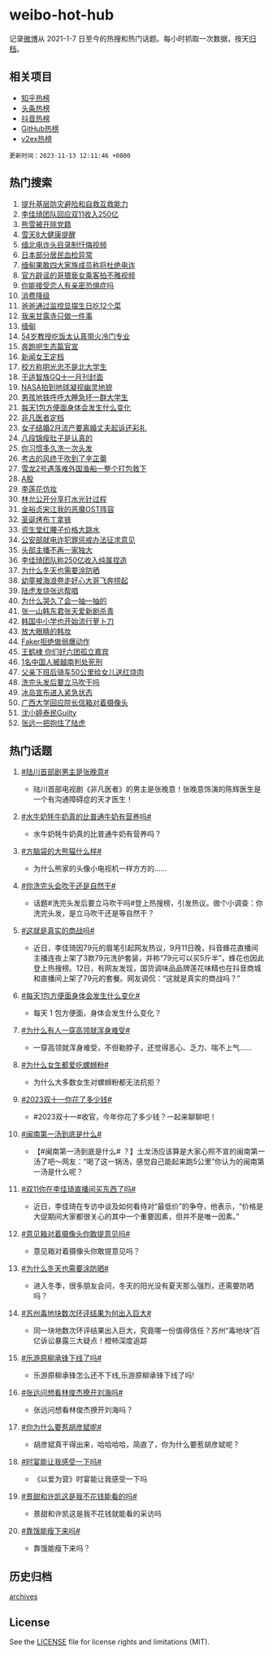 # weibo-hot-hub

记录[微博](https://www.weibo.com)从 2021-1-7 日至今的热搜和热门话题。每小时抓取一次数据，按天[归档](archives)。

## 相关项目

- [知乎热榜](https://github.com/lonnyzhang423/zhihu-hot-hub)
- [头条热榜](https://github.com/lonnyzhang423/toutiao-hot-hub)
- [抖音热榜](https://github.com/lonnyzhang423/douyin-hot-hub)
- [GitHub热榜](https://github.com/lonnyzhang423/github-hot-hub)
- [v2ex热榜](https://github.com/lonnyzhang423/v2ex-hot-hub)


`更新时间：2023-11-13 12:11:46 +0800`

## 热门搜索

1. [提升基层防灾避险和自救互救能力](https://m.weibo.cn/search?containerid=100103type%3D1%26t%3D10%26q%3D%23%E6%8F%90%E5%8D%87%E5%9F%BA%E5%B1%82%E9%98%B2%E7%81%BE%E9%81%BF%E9%99%A9%E5%92%8C%E8%87%AA%E6%95%91%E4%BA%92%E6%95%91%E8%83%BD%E5%8A%9B%23&stream_entry_id=51&isnewpage=1&extparam=seat%3D1%26c_type%3D51%26dgr%3D0%26cate%3D10103%26filter_type%3Drealtimehot%26q%3D%2523%25E6%258F%2590%25E5%258D%2587%25E5%259F%25BA%25E5%25B1%2582%25E9%2598%25B2%25E7%2581%25BE%25E9%2581%25BF%25E9%2599%25A9%25E5%2592%258C%25E8%2587%25AA%25E6%2595%2591%25E4%25BA%2592%25E6%2595%2591%25E8%2583%25BD%25E5%258A%259B%2523%26stream_entry_id%3D51%26pos%3D0%26display_time%3D1699848705%26pre_seqid%3D169984870517890558151)
1. [李佳琦团队回应双11收入250亿](https://m.weibo.cn/search?containerid=100103type%3D1%26t%3D10%26q%3D%23%E6%9D%8E%E4%BD%B3%E7%90%A6%E5%9B%A2%E9%98%9F%E5%9B%9E%E5%BA%94%E5%8F%8C11%E6%94%B6%E5%85%A5250%E4%BA%BF%23&stream_entry_id=31&isnewpage=1&extparam=seat%3D1%26stream_entry_id%3D31%26filter_type%3Drealtimehot%26lcate%3D5001%26q%3D%2523%25E6%259D%258E%25E4%25BD%25B3%25E7%2590%25A6%25E5%259B%25A2%25E9%2598%259F%25E5%259B%259E%25E5%25BA%2594%25E5%258F%258C11%25E6%2594%25B6%25E5%2585%25A5250%25E4%25BA%25BF%2523%26realpos%3D1%26c_type%3D31%26flag%3D2%26dgr%3D0%26cate%3D5001%26pos%3D0%26band_rank%3D1%26display_time%3D1699848705%26pre_seqid%3D169984870517890558151)
1. [熊雪被开除党籍](https://m.weibo.cn/search?containerid=100103type%3D1%26t%3D10%26q%3D%23%E7%86%8A%E9%9B%AA%E8%A2%AB%E5%BC%80%E9%99%A4%E5%85%9A%E7%B1%8D%23&stream_entry_id=31&isnewpage=1&extparam=seat%3D1%26stream_entry_id%3D31%26filter_type%3Drealtimehot%26lcate%3D5001%26q%3D%2523%25E7%2586%258A%25E9%259B%25AA%25E8%25A2%25AB%25E5%25BC%2580%25E9%2599%25A4%25E5%2585%259A%25E7%25B1%258D%2523%26realpos%3D2%26c_type%3D31%26flag%3D2%26dgr%3D0%26cate%3D5001%26pos%3D1%26band_rank%3D2%26display_time%3D1699848705%26pre_seqid%3D169984870517890558151)
1. [雪天8大健康提醒](https://m.weibo.cn/search?containerid=100103type%3D1%26t%3D10%26q%3D%23%E9%9B%AA%E5%A4%A98%E5%A4%A7%E5%81%A5%E5%BA%B7%E6%8F%90%E9%86%92%23&stream_entry_id=31&isnewpage=1&extparam=seat%3D1%26stream_entry_id%3D31%26filter_type%3Drealtimehot%26lcate%3D5001%26q%3D%2523%25E9%259B%25AA%25E5%25A4%25A98%25E5%25A4%25A7%25E5%2581%25A5%25E5%25BA%25B7%25E6%258F%2590%25E9%2586%2592%2523%26realpos%3D3%26c_type%3D31%26flag%3D0%26dgr%3D0%26cate%3D5001%26pos%3D2%26band_rank%3D3%26display_time%3D1699848705%26pre_seqid%3D169984870517890558151)
1. [缅北电诈头目录制忏悔视频](https://m.weibo.cn/search?containerid=100103type%3D1%26t%3D10%26q%3D%23%E7%BC%85%E5%8C%97%E7%94%B5%E8%AF%88%E5%A4%B4%E7%9B%AE%E5%BD%95%E5%88%B6%E5%BF%8F%E6%82%94%E8%A7%86%E9%A2%91%23&stream_entry_id=31&isnewpage=1&extparam=seat%3D1%26stream_entry_id%3D31%26filter_type%3Drealtimehot%26lcate%3D5001%26q%3D%2523%25E7%25BC%2585%25E5%258C%2597%25E7%2594%25B5%25E8%25AF%2588%25E5%25A4%25B4%25E7%259B%25AE%25E5%25BD%2595%25E5%2588%25B6%25E5%25BF%258F%25E6%2582%2594%25E8%25A7%2586%25E9%25A2%2591%2523%26realpos%3D4%26c_type%3D31%26flag%3D1%26dgr%3D0%26cate%3D5001%26pos%3D3%26band_rank%3D4%26display_time%3D1699848705%26pre_seqid%3D169984870517890558151)
1. [日本部分居民血检异常](https://m.weibo.cn/search?containerid=100103type%3D1%26t%3D10%26q%3D%23%E6%97%A5%E6%9C%AC%E9%83%A8%E5%88%86%E5%B1%85%E6%B0%91%E8%A1%80%E6%A3%80%E5%BC%82%E5%B8%B8%23&stream_entry_id=31&isnewpage=1&extparam=seat%3D1%26stream_entry_id%3D31%26filter_type%3Drealtimehot%26lcate%3D5001%26q%3D%2523%25E6%2597%25A5%25E6%259C%25AC%25E9%2583%25A8%25E5%2588%2586%25E5%25B1%2585%25E6%25B0%2591%25E8%25A1%2580%25E6%25A3%2580%25E5%25BC%2582%25E5%25B8%25B8%2523%26realpos%3D5%26c_type%3D31%26flag%3D1%26dgr%3D0%26cate%3D5001%26pos%3D4%26band_rank%3D5%26display_time%3D1699848705%26pre_seqid%3D169984870517890558151)
1. [缅甸果敢四大家族成员称将杜绝电诈](https://m.weibo.cn/search?containerid=100103type%3D1%26t%3D10%26q%3D%23%E7%BC%85%E7%94%B8%E6%9E%9C%E6%95%A2%E5%9B%9B%E5%A4%A7%E5%AE%B6%E6%97%8F%E6%88%90%E5%91%98%E7%A7%B0%E5%B0%86%E6%9D%9C%E7%BB%9D%E7%94%B5%E8%AF%88%23&stream_entry_id=31&isnewpage=1&extparam=seat%3D1%26stream_entry_id%3D31%26filter_type%3Drealtimehot%26lcate%3D5001%26q%3D%2523%25E7%25BC%2585%25E7%2594%25B8%25E6%259E%259C%25E6%2595%25A2%25E5%259B%259B%25E5%25A4%25A7%25E5%25AE%25B6%25E6%2597%258F%25E6%2588%2590%25E5%2591%2598%25E7%25A7%25B0%25E5%25B0%2586%25E6%259D%259C%25E7%25BB%259D%25E7%2594%25B5%25E8%25AF%2588%2523%26realpos%3D6%26c_type%3D31%26flag%3D2%26dgr%3D0%26cate%3D5001%26pos%3D5%26band_rank%3D6%26display_time%3D1699848705%26pre_seqid%3D169984870517890558151)
1. [官方辟谣的哥猥亵女乘客拍不雅视频](https://m.weibo.cn/search?containerid=100103type%3D1%26t%3D10%26q%3D%23%E5%AE%98%E6%96%B9%E8%BE%9F%E8%B0%A3%E7%9A%84%E5%93%A5%E7%8C%A5%E4%BA%B5%E5%A5%B3%E4%B9%98%E5%AE%A2%E6%8B%8D%E4%B8%8D%E9%9B%85%E8%A7%86%E9%A2%91%23&stream_entry_id=31&isnewpage=1&extparam=seat%3D1%26is_ad_pos%3D1%26stream_entry_id%3D31%26filter_type%3Drealtimehot%26lcate%3D5001%26pos%3D6%26c_type%3D31%26q%3D%2523%25E5%25AE%2598%25E6%2596%25B9%25E8%25BE%259F%25E8%25B0%25A3%25E7%259A%2584%25E5%2593%25A5%25E7%258C%25A5%25E4%25BA%25B5%25E5%25A5%25B3%25E4%25B9%2598%25E5%25AE%25A2%25E6%258B%258D%25E4%25B8%258D%25E9%259B%2585%25E8%25A7%2586%25E9%25A2%2591%2523%26dgr%3D0%26cate%3D5001%26adid%3D211412%26band_rank%3D7%26display_time%3D1699848705%26pre_seqid%3D169984870517890558151)
1. [你能接受恋人有亲密恐惧症吗](https://m.weibo.cn/search?containerid=100103type%3D1%26t%3D10%26q%3D%23%E4%BD%A0%E8%83%BD%E6%8E%A5%E5%8F%97%E6%81%8B%E4%BA%BA%E6%9C%89%E4%BA%B2%E5%AF%86%E6%81%90%E6%83%A7%E7%97%87%E5%90%97%23&stream_entry_id=31&isnewpage=1&extparam=seat%3D1%26stream_entry_id%3D31%26filter_type%3Drealtimehot%26lcate%3D5001%26q%3D%2523%25E4%25BD%25A0%25E8%2583%25BD%25E6%258E%25A5%25E5%258F%2597%25E6%2581%258B%25E4%25BA%25BA%25E6%259C%2589%25E4%25BA%25B2%25E5%25AF%2586%25E6%2581%2590%25E6%2583%25A7%25E7%2597%2587%25E5%2590%2597%2523%26realpos%3D7%26c_type%3D31%26flag%3D1%26dgr%3D0%26cate%3D5001%26pos%3D7%26band_rank%3D7%26display_time%3D1699848705%26pre_seqid%3D169984870517890558151)
1. [消费降级](https://m.weibo.cn/search?containerid=100103type%3D1%26t%3D10%26q%3D%E6%B6%88%E8%B4%B9%E9%99%8D%E7%BA%A7&stream_entry_id=31&isnewpage=1&extparam=seat%3D1%26stream_entry_id%3D31%26filter_type%3Drealtimehot%26lcate%3D5001%26q%3D%25E6%25B6%2588%25E8%25B4%25B9%25E9%2599%258D%25E7%25BA%25A7%26realpos%3D8%26c_type%3D31%26flag%3D1%26dgr%3D0%26cate%3D5001%26pos%3D8%26band_rank%3D8%26display_time%3D1699848705%26pre_seqid%3D169984870517890558151)
1. [爸爸通过监控显摆生日吃12个菜](https://m.weibo.cn/search?containerid=100103type%3D1%26t%3D10%26q%3D%23%E7%88%B8%E7%88%B8%E9%80%9A%E8%BF%87%E7%9B%91%E6%8E%A7%E6%98%BE%E6%91%86%E7%94%9F%E6%97%A5%E5%90%8312%E4%B8%AA%E8%8F%9C%23&stream_entry_id=31&isnewpage=1&extparam=seat%3D1%26stream_entry_id%3D31%26filter_type%3Drealtimehot%26lcate%3D5001%26q%3D%2523%25E7%2588%25B8%25E7%2588%25B8%25E9%2580%259A%25E8%25BF%2587%25E7%259B%2591%25E6%258E%25A7%25E6%2598%25BE%25E6%2591%2586%25E7%2594%259F%25E6%2597%25A5%25E5%2590%258312%25E4%25B8%25AA%25E8%258F%259C%2523%26realpos%3D9%26c_type%3D31%26flag%3D32768%26dgr%3D0%26cate%3D5001%26pos%3D9%26band_rank%3D9%26display_time%3D1699848705%26pre_seqid%3D169984870517890558151)
1. [我来甘露寺只做一件事](https://m.weibo.cn/search?containerid=100103type%3D1%26t%3D10%26q%3D%23%E6%88%91%E6%9D%A5%E7%94%98%E9%9C%B2%E5%AF%BA%E5%8F%AA%E5%81%9A%E4%B8%80%E4%BB%B6%E4%BA%8B%23&stream_entry_id=31&isnewpage=1&extparam=seat%3D1%26stream_entry_id%3D31%26filter_type%3Drealtimehot%26lcate%3D5001%26q%3D%2523%25E6%2588%2591%25E6%259D%25A5%25E7%2594%2598%25E9%259C%25B2%25E5%25AF%25BA%25E5%258F%25AA%25E5%2581%259A%25E4%25B8%2580%25E4%25BB%25B6%25E4%25BA%258B%2523%26realpos%3D10%26c_type%3D31%26flag%3D2%26dgr%3D0%26cate%3D5001%26pos%3D10%26band_rank%3D10%26display_time%3D1699848705%26pre_seqid%3D169984870517890558151)
1. [缅甸](https://m.weibo.cn/search?containerid=100103type%3D1%26t%3D10%26q%3D%E7%BC%85%E7%94%B8&stream_entry_id=31&isnewpage=1&extparam=seat%3D1%26stream_entry_id%3D31%26filter_type%3Drealtimehot%26lcate%3D5001%26q%3D%25E7%25BC%2585%25E7%2594%25B8%26realpos%3D11%26c_type%3D31%26flag%3D1%26dgr%3D0%26cate%3D5001%26pos%3D11%26band_rank%3D11%26display_time%3D1699848705%26pre_seqid%3D169984870517890558151)
1. [54岁教授吃饭太认真带火冷门专业](https://m.weibo.cn/search?containerid=100103type%3D1%26t%3D10%26q%3D%2354%E5%B2%81%E6%95%99%E6%8E%88%E5%90%83%E9%A5%AD%E5%A4%AA%E8%AE%A4%E7%9C%9F%E5%B8%A6%E7%81%AB%E5%86%B7%E9%97%A8%E4%B8%93%E4%B8%9A%23&stream_entry_id=31&isnewpage=1&extparam=seat%3D1%26stream_entry_id%3D31%26filter_type%3Drealtimehot%26lcate%3D5001%26q%3D%252354%25E5%25B2%2581%25E6%2595%2599%25E6%258E%2588%25E5%2590%2583%25E9%25A5%25AD%25E5%25A4%25AA%25E8%25AE%25A4%25E7%259C%259F%25E5%25B8%25A6%25E7%2581%25AB%25E5%2586%25B7%25E9%2597%25A8%25E4%25B8%2593%25E4%25B8%259A%2523%26realpos%3D12%26c_type%3D31%26flag%3D0%26dgr%3D0%26cate%3D5001%26pos%3D12%26band_rank%3D12%26display_time%3D1699848705%26pre_seqid%3D169984870517890558151)
1. [奔跑吧生态篇官宣](https://m.weibo.cn/search?containerid=100103type%3D1%26t%3D10%26q%3D%23%E5%A5%94%E8%B7%91%E5%90%A7%E7%94%9F%E6%80%81%E7%AF%87%E5%AE%98%E5%AE%A3%23&stream_entry_id=31&isnewpage=1&extparam=seat%3D1%26stream_entry_id%3D31%26filter_type%3Drealtimehot%26lcate%3D5001%26q%3D%2523%25E5%25A5%2594%25E8%25B7%2591%25E5%2590%25A7%25E7%2594%259F%25E6%2580%2581%25E7%25AF%2587%25E5%25AE%2598%25E5%25AE%25A3%2523%26realpos%3D13%26c_type%3D31%26flag%3D0%26dgr%3D0%26cate%3D5001%26pos%3D13%26band_rank%3D13%26display_time%3D1699848705%26pre_seqid%3D169984870517890558151)
1. [新闻女王定档](https://m.weibo.cn/search?containerid=100103type%3D1%26t%3D10%26q%3D%23%E6%96%B0%E9%97%BB%E5%A5%B3%E7%8E%8B%E5%AE%9A%E6%A1%A3%23&stream_entry_id=31&isnewpage=1&extparam=seat%3D1%26stream_entry_id%3D31%26filter_type%3Drealtimehot%26lcate%3D5001%26q%3D%2523%25E6%2596%25B0%25E9%2597%25BB%25E5%25A5%25B3%25E7%258E%258B%25E5%25AE%259A%25E6%25A1%25A3%2523%26realpos%3D14%26c_type%3D31%26flag%3D1%26dgr%3D0%26cate%3D5001%26pos%3D14%26band_rank%3D14%26display_time%3D1699848705%26pre_seqid%3D169984870517890558151)
1. [校方称明光忠不是北大学生](https://m.weibo.cn/search?containerid=100103type%3D1%26t%3D10%26q%3D%23%E6%A0%A1%E6%96%B9%E7%A7%B0%E6%98%8E%E5%85%89%E5%BF%A0%E4%B8%8D%E6%98%AF%E5%8C%97%E5%A4%A7%E5%AD%A6%E7%94%9F%23&stream_entry_id=31&isnewpage=1&extparam=seat%3D1%26stream_entry_id%3D31%26filter_type%3Drealtimehot%26lcate%3D5001%26q%3D%2523%25E6%25A0%25A1%25E6%2596%25B9%25E7%25A7%25B0%25E6%2598%258E%25E5%2585%2589%25E5%25BF%25A0%25E4%25B8%258D%25E6%2598%25AF%25E5%258C%2597%25E5%25A4%25A7%25E5%25AD%25A6%25E7%2594%259F%2523%26realpos%3D15%26c_type%3D31%26flag%3D1%26dgr%3D0%26cate%3D5001%26pos%3D15%26band_rank%3D15%26display_time%3D1699848705%26pre_seqid%3D169984870517890558151)
1. [于适智族GQ十一月刊封面](https://m.weibo.cn/search?containerid=100103type%3D1%26t%3D10%26q%3D%23%E4%BA%8E%E9%80%82%E6%99%BA%E6%97%8FGQ%E5%8D%81%E4%B8%80%E6%9C%88%E5%88%8A%E5%B0%81%E9%9D%A2%23&stream_entry_id=31&isnewpage=1&extparam=seat%3D1%26stream_entry_id%3D31%26filter_type%3Drealtimehot%26lcate%3D5001%26q%3D%2523%25E4%25BA%258E%25E9%2580%2582%25E6%2599%25BA%25E6%2597%258FGQ%25E5%258D%2581%25E4%25B8%2580%25E6%259C%2588%25E5%2588%258A%25E5%25B0%2581%25E9%259D%25A2%2523%26realpos%3D16%26c_type%3D31%26flag%3D1%26dgr%3D0%26cate%3D5001%26pos%3D16%26band_rank%3D16%26display_time%3D1699848705%26pre_seqid%3D169984870517890558151)
1. [NASA拍到地球凝视幽灵地貌](https://m.weibo.cn/search?containerid=100103type%3D1%26t%3D10%26q%3D%23NASA%E6%8B%8D%E5%88%B0%E5%9C%B0%E7%90%83%E5%87%9D%E8%A7%86%E5%B9%BD%E7%81%B5%E5%9C%B0%E8%B2%8C%23&stream_entry_id=31&isnewpage=1&extparam=seat%3D1%26stream_entry_id%3D31%26filter_type%3Drealtimehot%26lcate%3D5001%26q%3D%2523NASA%25E6%258B%258D%25E5%2588%25B0%25E5%259C%25B0%25E7%2590%2583%25E5%2587%259D%25E8%25A7%2586%25E5%25B9%25BD%25E7%2581%25B5%25E5%259C%25B0%25E8%25B2%258C%2523%26realpos%3D17%26c_type%3D31%26flag%3D1%26dgr%3D0%26cate%3D5001%26pos%3D17%26band_rank%3D17%26display_time%3D1699848705%26pre_seqid%3D169984870517890558151)
1. [男孩地铁呼呼大睡急坏一群大学生](https://m.weibo.cn/search?containerid=100103type%3D1%26t%3D10%26q%3D%23%E7%94%B7%E5%AD%A9%E5%9C%B0%E9%93%81%E5%91%BC%E5%91%BC%E5%A4%A7%E7%9D%A1%E6%80%A5%E5%9D%8F%E4%B8%80%E7%BE%A4%E5%A4%A7%E5%AD%A6%E7%94%9F%23&stream_entry_id=31&isnewpage=1&extparam=seat%3D1%26stream_entry_id%3D31%26filter_type%3Drealtimehot%26lcate%3D5001%26q%3D%2523%25E7%2594%25B7%25E5%25AD%25A9%25E5%259C%25B0%25E9%2593%2581%25E5%2591%25BC%25E5%2591%25BC%25E5%25A4%25A7%25E7%259D%25A1%25E6%2580%25A5%25E5%259D%258F%25E4%25B8%2580%25E7%25BE%25A4%25E5%25A4%25A7%25E5%25AD%25A6%25E7%2594%259F%2523%26realpos%3D18%26c_type%3D31%26flag%3D32768%26dgr%3D0%26cate%3D5001%26pos%3D18%26band_rank%3D18%26display_time%3D1699848705%26pre_seqid%3D169984870517890558151)
1. [每天1包方便面身体会发生什么变化](https://m.weibo.cn/search?containerid=100103type%3D1%26t%3D10%26q%3D%23%E6%AF%8F%E5%A4%A91%E5%8C%85%E6%96%B9%E4%BE%BF%E9%9D%A2%E8%BA%AB%E4%BD%93%E4%BC%9A%E5%8F%91%E7%94%9F%E4%BB%80%E4%B9%88%E5%8F%98%E5%8C%96%23&stream_entry_id=31&isnewpage=1&extparam=seat%3D1%26stream_entry_id%3D31%26filter_type%3Drealtimehot%26lcate%3D5001%26q%3D%2523%25E6%25AF%258F%25E5%25A4%25A91%25E5%258C%2585%25E6%2596%25B9%25E4%25BE%25BF%25E9%259D%25A2%25E8%25BA%25AB%25E4%25BD%2593%25E4%25BC%259A%25E5%258F%2591%25E7%2594%259F%25E4%25BB%2580%25E4%25B9%2588%25E5%258F%2598%25E5%258C%2596%2523%26realpos%3D19%26c_type%3D31%26flag%3D1%26dgr%3D0%26cate%3D5001%26pos%3D19%26band_rank%3D19%26display_time%3D1699848705%26pre_seqid%3D169984870517890558151)
1. [非凡医者定档](https://m.weibo.cn/search?containerid=100103type%3D1%26t%3D10%26q%3D%E9%9D%9E%E5%87%A1%E5%8C%BB%E8%80%85%E5%AE%9A%E6%A1%A3&stream_entry_id=31&isnewpage=1&extparam=seat%3D1%26stream_entry_id%3D31%26filter_type%3Drealtimehot%26lcate%3D5001%26q%3D%25E9%259D%259E%25E5%2587%25A1%25E5%258C%25BB%25E8%2580%2585%25E5%25AE%259A%25E6%25A1%25A3%26realpos%3D20%26c_type%3D31%26flag%3D1%26dgr%3D0%26cate%3D5001%26pos%3D20%26band_rank%3D20%26display_time%3D1699848705%26pre_seqid%3D169984870517890558151)
1. [女子结婚2月流产要离婚丈夫起诉还彩礼](https://m.weibo.cn/search?containerid=100103type%3D1%26t%3D10%26q%3D%23%E5%A5%B3%E5%AD%90%E7%BB%93%E5%A9%9A2%E6%9C%88%E6%B5%81%E4%BA%A7%E8%A6%81%E7%A6%BB%E5%A9%9A%E4%B8%88%E5%A4%AB%E8%B5%B7%E8%AF%89%E8%BF%98%E5%BD%A9%E7%A4%BC%23&stream_entry_id=31&isnewpage=1&extparam=seat%3D1%26stream_entry_id%3D31%26filter_type%3Drealtimehot%26lcate%3D5001%26q%3D%2523%25E5%25A5%25B3%25E5%25AD%2590%25E7%25BB%2593%25E5%25A9%259A2%25E6%259C%2588%25E6%25B5%2581%25E4%25BA%25A7%25E8%25A6%2581%25E7%25A6%25BB%25E5%25A9%259A%25E4%25B8%2588%25E5%25A4%25AB%25E8%25B5%25B7%25E8%25AF%2589%25E8%25BF%2598%25E5%25BD%25A9%25E7%25A4%25BC%2523%26realpos%3D21%26c_type%3D31%26flag%3D2%26dgr%3D0%26cate%3D5001%26pos%3D21%26band_rank%3D21%26display_time%3D1699848705%26pre_seqid%3D169984870517890558151)
1. [八段锦瘦肚子是认真的](https://m.weibo.cn/search?containerid=100103type%3D1%26t%3D10%26q%3D%E5%85%AB%E6%AE%B5%E9%94%A6%E7%98%A6%E8%82%9A%E5%AD%90%E6%98%AF%E8%AE%A4%E7%9C%9F%E7%9A%84&stream_entry_id=31&isnewpage=1&extparam=seat%3D1%26stream_entry_id%3D31%26filter_type%3Drealtimehot%26lcate%3D5001%26q%3D%25E5%2585%25AB%25E6%25AE%25B5%25E9%2594%25A6%25E7%2598%25A6%25E8%2582%259A%25E5%25AD%2590%25E6%2598%25AF%25E8%25AE%25A4%25E7%259C%259F%25E7%259A%2584%26realpos%3D22%26c_type%3D31%26flag%3D0%26dgr%3D0%26cate%3D5001%26pos%3D22%26band_rank%3D22%26display_time%3D1699848705%26pre_seqid%3D169984870517890558151)
1. [你习惯多久洗一次头发](https://m.weibo.cn/search?containerid=100103type%3D1%26t%3D10%26q%3D%23%E4%BD%A0%E4%B9%A0%E6%83%AF%E5%A4%9A%E4%B9%85%E6%B4%97%E4%B8%80%E6%AC%A1%E5%A4%B4%E5%8F%91%23&stream_entry_id=31&isnewpage=1&extparam=seat%3D1%26stream_entry_id%3D31%26filter_type%3Drealtimehot%26lcate%3D5001%26q%3D%2523%25E4%25BD%25A0%25E4%25B9%25A0%25E6%2583%25AF%25E5%25A4%259A%25E4%25B9%2585%25E6%25B4%2597%25E4%25B8%2580%25E6%25AC%25A1%25E5%25A4%25B4%25E5%258F%2591%2523%26realpos%3D23%26c_type%3D31%26flag%3D1%26dgr%3D0%26cate%3D5001%26pos%3D23%26band_rank%3D23%26display_time%3D1699848705%26pre_seqid%3D169984870517890558151)
1. [考古的风终于吹到了辛芷蕾](https://m.weibo.cn/search?containerid=100103type%3D1%26t%3D10%26q%3D%E8%80%83%E5%8F%A4%E7%9A%84%E9%A3%8E%E7%BB%88%E4%BA%8E%E5%90%B9%E5%88%B0%E4%BA%86%E8%BE%9B%E8%8A%B7%E8%95%BE&stream_entry_id=31&isnewpage=1&extparam=seat%3D1%26stream_entry_id%3D31%26filter_type%3Drealtimehot%26lcate%3D5001%26q%3D%25E8%2580%2583%25E5%258F%25A4%25E7%259A%2584%25E9%25A3%258E%25E7%25BB%2588%25E4%25BA%258E%25E5%2590%25B9%25E5%2588%25B0%25E4%25BA%2586%25E8%25BE%259B%25E8%258A%25B7%25E8%2595%25BE%26realpos%3D24%26c_type%3D31%26flag%3D0%26dgr%3D0%26cate%3D5001%26pos%3D24%26band_rank%3D24%26display_time%3D1699848705%26pre_seqid%3D169984870517890558151)
1. [雪龙2号遇落难外国渔船一整个打包救下](https://m.weibo.cn/search?containerid=100103type%3D1%26t%3D10%26q%3D%23%E9%9B%AA%E9%BE%992%E5%8F%B7%E9%81%87%E8%90%BD%E9%9A%BE%E5%A4%96%E5%9B%BD%E6%B8%94%E8%88%B9%E4%B8%80%E6%95%B4%E4%B8%AA%E6%89%93%E5%8C%85%E6%95%91%E4%B8%8B%23&stream_entry_id=31&isnewpage=1&extparam=seat%3D1%26stream_entry_id%3D31%26filter_type%3Drealtimehot%26lcate%3D5001%26q%3D%2523%25E9%259B%25AA%25E9%25BE%25992%25E5%258F%25B7%25E9%2581%2587%25E8%2590%25BD%25E9%259A%25BE%25E5%25A4%2596%25E5%259B%25BD%25E6%25B8%2594%25E8%2588%25B9%25E4%25B8%2580%25E6%2595%25B4%25E4%25B8%25AA%25E6%2589%2593%25E5%258C%2585%25E6%2595%2591%25E4%25B8%258B%2523%26realpos%3D25%26c_type%3D31%26flag%3D0%26dgr%3D0%26cate%3D5001%26pos%3D25%26band_rank%3D25%26display_time%3D1699848705%26pre_seqid%3D169984870517890558151)
1. [A股](https://m.weibo.cn/search?containerid=100103type%3D1%26t%3D10%26q%3DA%E8%82%A1&stream_entry_id=31&isnewpage=1&extparam=seat%3D1%26stream_entry_id%3D31%26filter_type%3Drealtimehot%26lcate%3D5001%26q%3DA%25E8%2582%25A1%26realpos%3D26%26c_type%3D31%26flag%3D1%26dgr%3D0%26cate%3D5001%26pos%3D26%26band_rank%3D26%26display_time%3D1699848705%26pre_seqid%3D169984870517890558151)
1. [李莲花仿妆](https://m.weibo.cn/search?containerid=100103type%3D1%26t%3D10%26q%3D%E6%9D%8E%E8%8E%B2%E8%8A%B1%E4%BB%BF%E5%A6%86&stream_entry_id=31&isnewpage=1&extparam=seat%3D1%26stream_entry_id%3D31%26filter_type%3Drealtimehot%26lcate%3D5001%26q%3D%25E6%259D%258E%25E8%258E%25B2%25E8%258A%25B1%25E4%25BB%25BF%25E5%25A6%2586%26realpos%3D27%26c_type%3D31%26flag%3D1%26dgr%3D0%26cate%3D5001%26pos%3D27%26band_rank%3D27%26display_time%3D1699848705%26pre_seqid%3D169984870517890558151)
1. [林允公开分享打水光针过程](https://m.weibo.cn/search?containerid=100103type%3D1%26t%3D10%26q%3D%23%E6%9E%97%E5%85%81%E5%85%AC%E5%BC%80%E5%88%86%E4%BA%AB%E6%89%93%E6%B0%B4%E5%85%89%E9%92%88%E8%BF%87%E7%A8%8B%23&stream_entry_id=31&isnewpage=1&extparam=seat%3D1%26stream_entry_id%3D31%26filter_type%3Drealtimehot%26lcate%3D5001%26q%3D%2523%25E6%259E%2597%25E5%2585%2581%25E5%2585%25AC%25E5%25BC%2580%25E5%2588%2586%25E4%25BA%25AB%25E6%2589%2593%25E6%25B0%25B4%25E5%2585%2589%25E9%2592%2588%25E8%25BF%2587%25E7%25A8%258B%2523%26realpos%3D28%26c_type%3D31%26flag%3D0%26dgr%3D0%26cate%3D5001%26pos%3D28%26band_rank%3D28%26display_time%3D1699848705%26pre_seqid%3D169984870517890558151)
1. [金裕贞宋江我的恶魔OST阵容](https://m.weibo.cn/search?containerid=100103type%3D1%26t%3D10%26q%3D%23%E9%87%91%E8%A3%95%E8%B4%9E%E5%AE%8B%E6%B1%9F%E6%88%91%E7%9A%84%E6%81%B6%E9%AD%94OST%E9%98%B5%E5%AE%B9%23&stream_entry_id=31&isnewpage=1&extparam=seat%3D1%26stream_entry_id%3D31%26filter_type%3Drealtimehot%26lcate%3D5001%26q%3D%2523%25E9%2587%2591%25E8%25A3%2595%25E8%25B4%259E%25E5%25AE%258B%25E6%25B1%259F%25E6%2588%2591%25E7%259A%2584%25E6%2581%25B6%25E9%25AD%2594OST%25E9%2598%25B5%25E5%25AE%25B9%2523%26realpos%3D29%26c_type%3D31%26flag%3D1%26dgr%3D0%26cate%3D5001%26pos%3D29%26band_rank%3D29%26display_time%3D1699848705%26pre_seqid%3D169984870517890558151)
1. [圣诞烤布丁拿铁](https://m.weibo.cn/search?containerid=100103type%3D1%26t%3D10%26q%3D%23%E5%9C%A3%E8%AF%9E%E7%83%A4%E5%B8%83%E4%B8%81%E6%8B%BF%E9%93%81%23&stream_entry_id=31&isnewpage=1&extparam=seat%3D1%26stream_entry_id%3D31%26filter_type%3Drealtimehot%26lcate%3D5001%26q%3D%2523%25E5%259C%25A3%25E8%25AF%259E%25E7%2583%25A4%25E5%25B8%2583%25E4%25B8%2581%25E6%258B%25BF%25E9%2593%2581%2523%26realpos%3D30%26c_type%3D31%26flag%3D1%26dgr%3D0%26cate%3D5001%26pos%3D30%26band_rank%3D30%26display_time%3D1699848705%26pre_seqid%3D169984870517890558151)
1. [资生堂红腰子价格大跳水](https://m.weibo.cn/search?containerid=100103type%3D1%26t%3D10%26q%3D%23%E8%B5%84%E7%94%9F%E5%A0%82%E7%BA%A2%E8%85%B0%E5%AD%90%E4%BB%B7%E6%A0%BC%E5%A4%A7%E8%B7%B3%E6%B0%B4%23&stream_entry_id=31&isnewpage=1&extparam=seat%3D1%26stream_entry_id%3D31%26filter_type%3Drealtimehot%26lcate%3D5001%26q%3D%2523%25E8%25B5%2584%25E7%2594%259F%25E5%25A0%2582%25E7%25BA%25A2%25E8%2585%25B0%25E5%25AD%2590%25E4%25BB%25B7%25E6%25A0%25BC%25E5%25A4%25A7%25E8%25B7%25B3%25E6%25B0%25B4%2523%26realpos%3D31%26c_type%3D31%26flag%3D1%26dgr%3D0%26cate%3D5001%26pos%3D31%26band_rank%3D31%26display_time%3D1699848705%26pre_seqid%3D169984870517890558151)
1. [公安部就电诈犯罪惩戒办法征求意见](https://m.weibo.cn/search?containerid=100103type%3D1%26t%3D10%26q%3D%23%E5%85%AC%E5%AE%89%E9%83%A8%E5%B0%B1%E7%94%B5%E8%AF%88%E7%8A%AF%E7%BD%AA%E6%83%A9%E6%88%92%E5%8A%9E%E6%B3%95%E5%BE%81%E6%B1%82%E6%84%8F%E8%A7%81%23&stream_entry_id=31&isnewpage=1&extparam=seat%3D1%26stream_entry_id%3D31%26filter_type%3Drealtimehot%26lcate%3D5001%26q%3D%2523%25E5%2585%25AC%25E5%25AE%2589%25E9%2583%25A8%25E5%25B0%25B1%25E7%2594%25B5%25E8%25AF%2588%25E7%258A%25AF%25E7%25BD%25AA%25E6%2583%25A9%25E6%2588%2592%25E5%258A%259E%25E6%25B3%2595%25E5%25BE%2581%25E6%25B1%2582%25E6%2584%258F%25E8%25A7%2581%2523%26realpos%3D32%26c_type%3D31%26flag%3D1%26dgr%3D0%26cate%3D5001%26pos%3D32%26band_rank%3D32%26display_time%3D1699848705%26pre_seqid%3D169984870517890558151)
1. [头部主播不再一家独大](https://m.weibo.cn/search?containerid=100103type%3D1%26t%3D10%26q%3D%23%E5%A4%B4%E9%83%A8%E4%B8%BB%E6%92%AD%E4%B8%8D%E5%86%8D%E4%B8%80%E5%AE%B6%E7%8B%AC%E5%A4%A7%23&stream_entry_id=31&isnewpage=1&extparam=seat%3D1%26stream_entry_id%3D31%26filter_type%3Drealtimehot%26lcate%3D5001%26q%3D%2523%25E5%25A4%25B4%25E9%2583%25A8%25E4%25B8%25BB%25E6%2592%25AD%25E4%25B8%258D%25E5%2586%258D%25E4%25B8%2580%25E5%25AE%25B6%25E7%258B%25AC%25E5%25A4%25A7%2523%26realpos%3D33%26c_type%3D31%26flag%3D1%26dgr%3D0%26cate%3D5001%26pos%3D33%26band_rank%3D33%26display_time%3D1699848705%26pre_seqid%3D169984870517890558151)
1. [李佳琦团队称250亿收入纯属捏造](https://m.weibo.cn/search?containerid=100103type%3D1%26t%3D10%26q%3D%23%E6%9D%8E%E4%BD%B3%E7%90%A6%E5%9B%A2%E9%98%9F%E7%A7%B0250%E4%BA%BF%E6%94%B6%E5%85%A5%E7%BA%AF%E5%B1%9E%E6%8D%8F%E9%80%A0%23&stream_entry_id=31&isnewpage=1&extparam=seat%3D1%26stream_entry_id%3D31%26filter_type%3Drealtimehot%26lcate%3D5001%26q%3D%2523%25E6%259D%258E%25E4%25BD%25B3%25E7%2590%25A6%25E5%259B%25A2%25E9%2598%259F%25E7%25A7%25B0250%25E4%25BA%25BF%25E6%2594%25B6%25E5%2585%25A5%25E7%25BA%25AF%25E5%25B1%259E%25E6%258D%258F%25E9%2580%25A0%2523%26realpos%3D34%26c_type%3D31%26flag%3D1%26dgr%3D0%26cate%3D5001%26pos%3D34%26band_rank%3D34%26display_time%3D1699848705%26pre_seqid%3D169984870517890558151)
1. [为什么冬天也需要涂防晒](https://m.weibo.cn/search?containerid=100103type%3D1%26t%3D10%26q%3D%23%E4%B8%BA%E4%BB%80%E4%B9%88%E5%86%AC%E5%A4%A9%E4%B9%9F%E9%9C%80%E8%A6%81%E6%B6%82%E9%98%B2%E6%99%92%23&stream_entry_id=31&isnewpage=1&extparam=seat%3D1%26stream_entry_id%3D31%26filter_type%3Drealtimehot%26lcate%3D5001%26q%3D%2523%25E4%25B8%25BA%25E4%25BB%2580%25E4%25B9%2588%25E5%2586%25AC%25E5%25A4%25A9%25E4%25B9%259F%25E9%259C%2580%25E8%25A6%2581%25E6%25B6%2582%25E9%2598%25B2%25E6%2599%2592%2523%26realpos%3D35%26c_type%3D31%26flag%3D1%26dgr%3D0%26cate%3D5001%26pos%3D35%26band_rank%3D35%26display_time%3D1699848705%26pre_seqid%3D169984870517890558151)
1. [幼童被海浪卷走好心大哥飞奔捞起](https://m.weibo.cn/search?containerid=100103type%3D1%26t%3D10%26q%3D%23%E5%B9%BC%E7%AB%A5%E8%A2%AB%E6%B5%B7%E6%B5%AA%E5%8D%B7%E8%B5%B0%E5%A5%BD%E5%BF%83%E5%A4%A7%E5%93%A5%E9%A3%9E%E5%A5%94%E6%8D%9E%E8%B5%B7%23&stream_entry_id=31&isnewpage=1&extparam=seat%3D1%26stream_entry_id%3D31%26filter_type%3Drealtimehot%26lcate%3D5001%26q%3D%2523%25E5%25B9%25BC%25E7%25AB%25A5%25E8%25A2%25AB%25E6%25B5%25B7%25E6%25B5%25AA%25E5%258D%25B7%25E8%25B5%25B0%25E5%25A5%25BD%25E5%25BF%2583%25E5%25A4%25A7%25E5%2593%25A5%25E9%25A3%259E%25E5%25A5%2594%25E6%258D%259E%25E8%25B5%25B7%2523%26realpos%3D36%26c_type%3D31%26flag%3D32768%26dgr%3D0%26cate%3D5001%26pos%3D36%26band_rank%3D36%26display_time%3D1699848705%26pre_seqid%3D169984870517890558151)
1. [陆虎发烧张远帮唱](https://m.weibo.cn/search?containerid=100103type%3D1%26t%3D10%26q%3D%23%E9%99%86%E8%99%8E%E5%8F%91%E7%83%A7%E5%BC%A0%E8%BF%9C%E5%B8%AE%E5%94%B1%23&stream_entry_id=31&isnewpage=1&extparam=seat%3D1%26stream_entry_id%3D31%26filter_type%3Drealtimehot%26lcate%3D5001%26q%3D%2523%25E9%2599%2586%25E8%2599%258E%25E5%258F%2591%25E7%2583%25A7%25E5%25BC%25A0%25E8%25BF%259C%25E5%25B8%25AE%25E5%2594%25B1%2523%26realpos%3D37%26c_type%3D31%26flag%3D1%26dgr%3D0%26cate%3D5001%26pos%3D37%26band_rank%3D37%26display_time%3D1699848705%26pre_seqid%3D169984870517890558151)
1. [为什么哭久了会一抽一抽的](https://m.weibo.cn/search?containerid=100103type%3D1%26t%3D10%26q%3D%E4%B8%BA%E4%BB%80%E4%B9%88%E5%93%AD%E4%B9%85%E4%BA%86%E4%BC%9A%E4%B8%80%E6%8A%BD%E4%B8%80%E6%8A%BD%E7%9A%84&stream_entry_id=31&isnewpage=1&extparam=seat%3D1%26stream_entry_id%3D31%26filter_type%3Drealtimehot%26lcate%3D5001%26q%3D%25E4%25B8%25BA%25E4%25BB%2580%25E4%25B9%2588%25E5%2593%25AD%25E4%25B9%2585%25E4%25BA%2586%25E4%25BC%259A%25E4%25B8%2580%25E6%258A%25BD%25E4%25B8%2580%25E6%258A%25BD%25E7%259A%2584%26realpos%3D38%26c_type%3D31%26flag%3D1%26dgr%3D0%26cate%3D5001%26pos%3D38%26band_rank%3D38%26display_time%3D1699848705%26pre_seqid%3D169984870517890558151)
1. [张一山韩东君张天爱新剧杀青](https://m.weibo.cn/search?containerid=100103type%3D1%26t%3D10%26q%3D%23%E5%BC%A0%E4%B8%80%E5%B1%B1%E9%9F%A9%E4%B8%9C%E5%90%9B%E5%BC%A0%E5%A4%A9%E7%88%B1%E6%96%B0%E5%89%A7%E6%9D%80%E9%9D%92%23&stream_entry_id=31&isnewpage=1&extparam=seat%3D1%26stream_entry_id%3D31%26filter_type%3Drealtimehot%26lcate%3D5001%26q%3D%2523%25E5%25BC%25A0%25E4%25B8%2580%25E5%25B1%25B1%25E9%259F%25A9%25E4%25B8%259C%25E5%2590%259B%25E5%25BC%25A0%25E5%25A4%25A9%25E7%2588%25B1%25E6%2596%25B0%25E5%2589%25A7%25E6%259D%2580%25E9%259D%2592%2523%26realpos%3D39%26c_type%3D31%26flag%3D1%26dgr%3D0%26cate%3D5001%26pos%3D39%26band_rank%3D39%26display_time%3D1699848705%26pre_seqid%3D169984870517890558151)
1. [韩国中小学也开始流行萝卜刀](https://m.weibo.cn/search?containerid=100103type%3D1%26t%3D10%26q%3D%23%E9%9F%A9%E5%9B%BD%E4%B8%AD%E5%B0%8F%E5%AD%A6%E4%B9%9F%E5%BC%80%E5%A7%8B%E6%B5%81%E8%A1%8C%E8%90%9D%E5%8D%9C%E5%88%80%23&stream_entry_id=31&isnewpage=1&extparam=seat%3D1%26stream_entry_id%3D31%26filter_type%3Drealtimehot%26lcate%3D5001%26q%3D%2523%25E9%259F%25A9%25E5%259B%25BD%25E4%25B8%25AD%25E5%25B0%258F%25E5%25AD%25A6%25E4%25B9%259F%25E5%25BC%2580%25E5%25A7%258B%25E6%25B5%2581%25E8%25A1%258C%25E8%2590%259D%25E5%258D%259C%25E5%2588%2580%2523%26realpos%3D40%26c_type%3D31%26flag%3D0%26dgr%3D0%26cate%3D5001%26pos%3D40%26band_rank%3D40%26display_time%3D1699848705%26pre_seqid%3D169984870517890558151)
1. [放大眼睛的韩妆](https://m.weibo.cn/search?containerid=100103type%3D1%26t%3D10%26q%3D%E6%94%BE%E5%A4%A7%E7%9C%BC%E7%9D%9B%E7%9A%84%E9%9F%A9%E5%A6%86&stream_entry_id=31&isnewpage=1&extparam=seat%3D1%26stream_entry_id%3D31%26filter_type%3Drealtimehot%26lcate%3D5001%26q%3D%25E6%2594%25BE%25E5%25A4%25A7%25E7%259C%25BC%25E7%259D%259B%25E7%259A%2584%25E9%259F%25A9%25E5%25A6%2586%26realpos%3D41%26c_type%3D31%26flag%3D1%26dgr%3D0%26cate%3D5001%26pos%3D41%26band_rank%3D41%26display_time%3D1699848705%26pre_seqid%3D169984870517890558151)
1. [Faker拒绝做弱爆动作](https://m.weibo.cn/search?containerid=100103type%3D1%26t%3D10%26q%3D%23Faker%E6%8B%92%E7%BB%9D%E5%81%9A%E5%BC%B1%E7%88%86%E5%8A%A8%E4%BD%9C%23&stream_entry_id=31&isnewpage=1&extparam=seat%3D1%26stream_entry_id%3D31%26filter_type%3Drealtimehot%26lcate%3D5001%26q%3D%2523Faker%25E6%258B%2592%25E7%25BB%259D%25E5%2581%259A%25E5%25BC%25B1%25E7%2588%2586%25E5%258A%25A8%25E4%25BD%259C%2523%26realpos%3D42%26c_type%3D31%26flag%3D0%26dgr%3D0%26cate%3D5001%26pos%3D42%26band_rank%3D42%26display_time%3D1699848705%26pre_seqid%3D169984870517890558151)
1. [王鹤棣 你们好六团孤立嘉宾](https://m.weibo.cn/search?containerid=100103type%3D1%26t%3D10%26q%3D%E7%8E%8B%E9%B9%A4%E6%A3%A3+%E4%BD%A0%E4%BB%AC%E5%A5%BD%E5%85%AD%E5%9B%A2%E5%AD%A4%E7%AB%8B%E5%98%89%E5%AE%BE&stream_entry_id=31&isnewpage=1&extparam=seat%3D1%26stream_entry_id%3D31%26filter_type%3Drealtimehot%26lcate%3D5001%26q%3D%25E7%258E%258B%25E9%25B9%25A4%25E6%25A3%25A3%2520%25E4%25BD%25A0%25E4%25BB%25AC%25E5%25A5%25BD%25E5%2585%25AD%25E5%259B%25A2%25E5%25AD%25A4%25E7%25AB%258B%25E5%2598%2589%25E5%25AE%25BE%26realpos%3D43%26c_type%3D31%26flag%3D0%26dgr%3D0%26cate%3D5001%26pos%3D43%26band_rank%3D43%26display_time%3D1699848705%26pre_seqid%3D169984870517890558151)
1. [1名中国人被越南判处死刑](https://m.weibo.cn/search?containerid=100103type%3D1%26t%3D10%26q%3D%231%E5%90%8D%E4%B8%AD%E5%9B%BD%E4%BA%BA%E8%A2%AB%E8%B6%8A%E5%8D%97%E5%88%A4%E5%A4%84%E6%AD%BB%E5%88%91%23&stream_entry_id=31&isnewpage=1&extparam=seat%3D1%26stream_entry_id%3D31%26filter_type%3Drealtimehot%26lcate%3D5001%26q%3D%25231%25E5%2590%258D%25E4%25B8%25AD%25E5%259B%25BD%25E4%25BA%25BA%25E8%25A2%25AB%25E8%25B6%258A%25E5%258D%2597%25E5%2588%25A4%25E5%25A4%2584%25E6%25AD%25BB%25E5%2588%2591%2523%26realpos%3D44%26c_type%3D31%26flag%3D0%26dgr%3D0%26cate%3D5001%26pos%3D44%26band_rank%3D44%26display_time%3D1699848705%26pre_seqid%3D169984870517890558151)
1. [父亲下班后骑车50公里给女儿送红烧肉](https://m.weibo.cn/search?containerid=100103type%3D1%26t%3D10%26q%3D%23%E7%88%B6%E4%BA%B2%E4%B8%8B%E7%8F%AD%E5%90%8E%E9%AA%91%E8%BD%A650%E5%85%AC%E9%87%8C%E7%BB%99%E5%A5%B3%E5%84%BF%E9%80%81%E7%BA%A2%E7%83%A7%E8%82%89%23&stream_entry_id=31&isnewpage=1&extparam=seat%3D1%26stream_entry_id%3D31%26filter_type%3Drealtimehot%26lcate%3D5001%26q%3D%2523%25E7%2588%25B6%25E4%25BA%25B2%25E4%25B8%258B%25E7%258F%25AD%25E5%2590%258E%25E9%25AA%2591%25E8%25BD%25A650%25E5%2585%25AC%25E9%2587%258C%25E7%25BB%2599%25E5%25A5%25B3%25E5%2584%25BF%25E9%2580%2581%25E7%25BA%25A2%25E7%2583%25A7%25E8%2582%2589%2523%26realpos%3D45%26c_type%3D31%26flag%3D32768%26dgr%3D0%26cate%3D5001%26pos%3D45%26band_rank%3D45%26display_time%3D1699848705%26pre_seqid%3D169984870517890558151)
1. [洗完头发后要立马吹干吗](https://m.weibo.cn/search?containerid=100103type%3D1%26t%3D10%26q%3D%E6%B4%97%E5%AE%8C%E5%A4%B4%E5%8F%91%E5%90%8E%E8%A6%81%E7%AB%8B%E9%A9%AC%E5%90%B9%E5%B9%B2%E5%90%97&stream_entry_id=31&isnewpage=1&extparam=seat%3D1%26stream_entry_id%3D31%26filter_type%3Drealtimehot%26lcate%3D5001%26q%3D%25E6%25B4%2597%25E5%25AE%258C%25E5%25A4%25B4%25E5%258F%2591%25E5%2590%258E%25E8%25A6%2581%25E7%25AB%258B%25E9%25A9%25AC%25E5%2590%25B9%25E5%25B9%25B2%25E5%2590%2597%26realpos%3D46%26c_type%3D31%26flag%3D0%26dgr%3D0%26cate%3D5001%26pos%3D46%26band_rank%3D46%26display_time%3D1699848705%26pre_seqid%3D169984870517890558151)
1. [冰岛宣布进入紧急状态](https://m.weibo.cn/search?containerid=100103type%3D1%26t%3D10%26q%3D%23%E5%86%B0%E5%B2%9B%E5%AE%A3%E5%B8%83%E8%BF%9B%E5%85%A5%E7%B4%A7%E6%80%A5%E7%8A%B6%E6%80%81%23&stream_entry_id=31&isnewpage=1&extparam=seat%3D1%26stream_entry_id%3D31%26filter_type%3Drealtimehot%26lcate%3D5001%26q%3D%2523%25E5%2586%25B0%25E5%25B2%259B%25E5%25AE%25A3%25E5%25B8%2583%25E8%25BF%259B%25E5%2585%25A5%25E7%25B4%25A7%25E6%2580%25A5%25E7%258A%25B6%25E6%2580%2581%2523%26realpos%3D47%26c_type%3D31%26flag%3D0%26dgr%3D0%26cate%3D5001%26pos%3D47%26band_rank%3D47%26display_time%3D1699848705%26pre_seqid%3D169984870517890558151)
1. [广西大学回应院长信箱对着摄像头](https://m.weibo.cn/search?containerid=100103type%3D1%26t%3D10%26q%3D%23%E5%B9%BF%E8%A5%BF%E5%A4%A7%E5%AD%A6%E5%9B%9E%E5%BA%94%E9%99%A2%E9%95%BF%E4%BF%A1%E7%AE%B1%E5%AF%B9%E7%9D%80%E6%91%84%E5%83%8F%E5%A4%B4%23&stream_entry_id=31&isnewpage=1&extparam=seat%3D1%26stream_entry_id%3D31%26filter_type%3Drealtimehot%26lcate%3D5001%26q%3D%2523%25E5%25B9%25BF%25E8%25A5%25BF%25E5%25A4%25A7%25E5%25AD%25A6%25E5%259B%259E%25E5%25BA%2594%25E9%2599%25A2%25E9%2595%25BF%25E4%25BF%25A1%25E7%25AE%25B1%25E5%25AF%25B9%25E7%259D%2580%25E6%2591%2584%25E5%2583%258F%25E5%25A4%25B4%2523%26realpos%3D48%26c_type%3D31%26flag%3D0%26dgr%3D0%26cate%3D5001%26pos%3D48%26band_rank%3D48%26display_time%3D1699848705%26pre_seqid%3D169984870517890558151)
1. [沈小婷泰民Guilty](https://m.weibo.cn/search?containerid=100103type%3D1%26t%3D10%26q%3D%E6%B2%88%E5%B0%8F%E5%A9%B7%E6%B3%B0%E6%B0%91Guilty&stream_entry_id=31&isnewpage=1&extparam=seat%3D1%26stream_entry_id%3D31%26filter_type%3Drealtimehot%26lcate%3D5001%26q%3D%25E6%25B2%2588%25E5%25B0%258F%25E5%25A9%25B7%25E6%25B3%25B0%25E6%25B0%2591Guilty%26realpos%3D49%26c_type%3D31%26flag%3D0%26dgr%3D0%26cate%3D5001%26pos%3D49%26band_rank%3D49%26display_time%3D1699848705%26pre_seqid%3D169984870517890558151)
1. [张远一把抱住了陆虎](https://m.weibo.cn/search?containerid=100103type%3D1%26t%3D10%26q%3D%23%E5%BC%A0%E8%BF%9C%E4%B8%80%E6%8A%8A%E6%8A%B1%E4%BD%8F%E4%BA%86%E9%99%86%E8%99%8E%23&stream_entry_id=31&isnewpage=1&extparam=seat%3D1%26stream_entry_id%3D31%26filter_type%3Drealtimehot%26lcate%3D5001%26q%3D%2523%25E5%25BC%25A0%25E8%25BF%259C%25E4%25B8%2580%25E6%258A%258A%25E6%258A%25B1%25E4%25BD%258F%25E4%25BA%2586%25E9%2599%2586%25E8%2599%258E%2523%26realpos%3D50%26c_type%3D31%26flag%3D0%26dgr%3D0%26cate%3D5001%26pos%3D50%26band_rank%3D50%26display_time%3D1699848705%26pre_seqid%3D169984870517890558151)

## 热门话题

1. [#陆川首部剧男主是张晚意#](https://m.weibo.cn/search?containerid=231522type%3D1%26t%3D10%26q%3D%23%E9%99%86%E5%B7%9D%E9%A6%96%E9%83%A8%E5%89%A7%E7%94%B7%E4%B8%BB%E6%98%AF%E5%BC%A0%E6%99%9A%E6%84%8F%23&stream_entry_id=128&isnewpage=1&extparam=seat%3D1%26c_type%3D128%26cate%3D5004%26pos%3D1-0-0%26dgr%3D0%26unitid%3D1699848107828%26lcate%3D5004%26display_time%3D1699848706%26pre_seqid%3D1699848706858020867187)
    - 陆川首部电视剧《非凡医者》的男主是张晚意！张晚意饰演的陈辉医生是一个有沟通障碍症的天才医生！

1. [#水牛奶牦牛奶真的比普通牛奶有营养吗#](https://m.weibo.cn/search?containerid=231522type%3D1%26t%3D10%26q%3D%23%E6%B0%B4%E7%89%9B%E5%A5%B6%E7%89%A6%E7%89%9B%E5%A5%B6%E7%9C%9F%E7%9A%84%E6%AF%94%E6%99%AE%E9%80%9A%E7%89%9B%E5%A5%B6%E6%9C%89%E8%90%A5%E5%85%BB%E5%90%97%23&stream_entry_id=128&isnewpage=1&extparam=seat%3D1%26c_type%3D128%26cate%3D5004%26pos%3D1-0-1%26dgr%3D0%26unitid%3D1699783008391%26lcate%3D5004%26display_time%3D1699848706%26pre_seqid%3D1699848706858020867187)
    - 水牛奶牦牛奶真的比普通牛奶有营养吗？

1. [#方脑袋的大熊猫什么样#](https://m.weibo.cn/search?containerid=231522type%3D1%26t%3D10%26q%3D%23%E6%96%B9%E8%84%91%E8%A2%8B%E7%9A%84%E5%A4%A7%E7%86%8A%E7%8C%AB%E4%BB%80%E4%B9%88%E6%A0%B7%23&stream_entry_id=128&isnewpage=1&extparam=seat%3D1%26c_type%3D128%26cate%3D5004%26pos%3D1-0-2%26dgr%3D0%26unitid%3D1699838194486%26lcate%3D5004%26display_time%3D1699848706%26pre_seqid%3D1699848706858020867187)
    - 为什么熊家的头像小电视机一样方方的……

1. [#你洗完头会吹干还是自然干#](https://m.weibo.cn/search?containerid=231522type%3D1%26t%3D10%26q%3D%23%E4%BD%A0%E6%B4%97%E5%AE%8C%E5%A4%B4%E4%BC%9A%E5%90%B9%E5%B9%B2%E8%BF%98%E6%98%AF%E8%87%AA%E7%84%B6%E5%B9%B2%23&stream_entry_id=128&isnewpage=1&extparam=seat%3D1%26c_type%3D128%26cate%3D5004%26pos%3D1-0-3%26dgr%3D0%26unitid%3D1699840627239%26lcate%3D5004%26display_time%3D1699848706%26pre_seqid%3D1699848706858020867187)
    - 话题#洗完头发后要立马吹干吗#登上热搜榜，引发热议。做个小调查：你洗完头发，是立马吹干还是等自然干？  ​​​

1. [#这就是真实的商战吗#](https://m.weibo.cn/search?containerid=231522type%3D1%26t%3D10%26q%3D%23%E8%BF%99%E5%B0%B1%E6%98%AF%E7%9C%9F%E5%AE%9E%E7%9A%84%E5%95%86%E6%88%98%E5%90%97%23&stream_entry_id=128&isnewpage=1&extparam=seat%3D1%26c_type%3D128%26cate%3D5004%26pos%3D1-0-4%26dgr%3D0%26unitid%3D1699838196794%26lcate%3D5004%26display_time%3D1699848706%26pre_seqid%3D1699848706858020867187)
    - 近日，李佳琦因79元的眉笔引起网友热议，9月11日晚，抖音蜂花直播间主播连夜上架了3款79元洗护套装，并称“79元可以买5斤半”，蜂花也因此登上热搜榜。12日，有网友发现，国货调味品品牌莲花味精也在抖音商城和直播间上架了79元的套餐。网友调侃：“这就是真实的商战吗？”

1. [#每天1包方便面身体会发生什么变化#](https://m.weibo.cn/search?containerid=231522type%3D1%26t%3D10%26q%3D%23%E6%AF%8F%E5%A4%A91%E5%8C%85%E6%96%B9%E4%BE%BF%E9%9D%A2%E8%BA%AB%E4%BD%93%E4%BC%9A%E5%8F%91%E7%94%9F%E4%BB%80%E4%B9%88%E5%8F%98%E5%8C%96%23&stream_entry_id=128&isnewpage=1&extparam=seat%3D1%26c_type%3D128%26cate%3D5004%26pos%3D1-0-5%26dgr%3D0%26unitid%3D1699844514492%26lcate%3D5004%26display_time%3D1699848706%26pre_seqid%3D1699848706858020867187)
    - 每天 1 包方便面，身体会发生什么变化？

1. [#为什么有人一穿高领就浑身难受#](https://m.weibo.cn/search?containerid=231522type%3D1%26t%3D10%26q%3D%23%E4%B8%BA%E4%BB%80%E4%B9%88%E6%9C%89%E4%BA%BA%E4%B8%80%E7%A9%BF%E9%AB%98%E9%A2%86%E5%B0%B1%E6%B5%91%E8%BA%AB%E9%9A%BE%E5%8F%97%23&stream_entry_id=128&isnewpage=1&extparam=seat%3D1%26c_type%3D128%26cate%3D5004%26pos%3D1-0-6%26dgr%3D0%26unitid%3D1699799218048%26lcate%3D5004%26display_time%3D1699848706%26pre_seqid%3D1699848706858020867187)
    - 一穿高领就浑身难受，不但勒脖子，还觉得恶心、乏力、喘不上气……

1. [#为什么女生都爱吃螺蛳粉#](https://m.weibo.cn/search?containerid=231522type%3D1%26t%3D10%26q%3D%23%E4%B8%BA%E4%BB%80%E4%B9%88%E5%A5%B3%E7%94%9F%E9%83%BD%E7%88%B1%E5%90%83%E8%9E%BA%E8%9B%B3%E7%B2%89%23&stream_entry_id=128&isnewpage=1&extparam=seat%3D1%26c_type%3D128%26cate%3D5004%26pos%3D1-0-7%26dgr%3D0%26unitid%3D1699781220970%26lcate%3D5004%26display_time%3D1699848706%26pre_seqid%3D1699848706858020867187)
    - 为什么大多数女生对螺蛳粉都无法抗拒？

1. [#2023双十一你花了多少钱#](https://m.weibo.cn/search?containerid=231522type%3D1%26t%3D10%26q%3D%232023%E5%8F%8C%E5%8D%81%E4%B8%80%E4%BD%A0%E8%8A%B1%E4%BA%86%E5%A4%9A%E5%B0%91%E9%92%B1%23&stream_entry_id=128&isnewpage=1&extparam=seat%3D1%26c_type%3D128%26cate%3D5004%26pos%3D1-0-8%26dgr%3D0%26unitid%3D1699754230805%26lcate%3D5004%26display_time%3D1699848706%26pre_seqid%3D1699848706858020867187)
    - #2023双十一#收官，今年你花了多少钱？一起来聊聊吧！

1. [#闽南第一汤到底是什么#](https://m.weibo.cn/search?containerid=231522type%3D1%26t%3D10%26q%3D%23%E9%97%BD%E5%8D%97%E7%AC%AC%E4%B8%80%E6%B1%A4%E5%88%B0%E5%BA%95%E6%98%AF%E4%BB%80%E4%B9%88%23&stream_entry_id=128&isnewpage=1&extparam=seat%3D1%26c_type%3D128%26cate%3D5004%26pos%3D1-0-9%26dgr%3D0%26unitid%3D1699762008852%26lcate%3D5004%26display_time%3D1699848706%26pre_seqid%3D1699848706858020867187)
    - 【#闽南第一汤到底是什么# ？】土龙汤应该算是大家心照不宣的闽南第一汤了吧～网友：“喝了这一锅汤，感觉自己能起来跑5公里”你认为的闽南第一汤是什么呢？

1. [#双11你在李佳琦直播间买东西了吗#](https://m.weibo.cn/search?containerid=231522type%3D1%26t%3D10%26q%3D%23%E5%8F%8C11%E4%BD%A0%E5%9C%A8%E6%9D%8E%E4%BD%B3%E7%90%A6%E7%9B%B4%E6%92%AD%E9%97%B4%E4%B9%B0%E4%B8%9C%E8%A5%BF%E4%BA%86%E5%90%97%23&stream_entry_id=128&isnewpage=1&extparam=seat%3D1%26c_type%3D128%26cate%3D5004%26pos%3D1-0-10%26dgr%3D0%26unitid%3D1699840305912%26lcate%3D5004%26display_time%3D1699848706%26pre_seqid%3D1699848706858020867187)
    - 近日，李佳琦在专访中谈及如何看待对“最低价”的争夺，他表示，“价格是大促期间大家都很关心的其中一个重要因素，但并不是唯一因素。”

1. [#意见箱对着摄像头你敢提意见吗#](https://m.weibo.cn/search?containerid=231522type%3D1%26t%3D10%26q%3D%23%E6%84%8F%E8%A7%81%E7%AE%B1%E5%AF%B9%E7%9D%80%E6%91%84%E5%83%8F%E5%A4%B4%E4%BD%A0%E6%95%A2%E6%8F%90%E6%84%8F%E8%A7%81%E5%90%97%23&stream_entry_id=128&isnewpage=1&extparam=seat%3D1%26c_type%3D128%26cate%3D5004%26pos%3D1-0-11%26dgr%3D0%26unitid%3D1699841201743%26lcate%3D5004%26display_time%3D1699848706%26pre_seqid%3D1699848706858020867187)
    - 意见箱对着摄像头你敢提意见吗？

1. [#为什么冬天也需要涂防晒#](https://m.weibo.cn/search?containerid=231522type%3D1%26t%3D10%26q%3D%23%E4%B8%BA%E4%BB%80%E4%B9%88%E5%86%AC%E5%A4%A9%E4%B9%9F%E9%9C%80%E8%A6%81%E6%B6%82%E9%98%B2%E6%99%92%23&stream_entry_id=128&isnewpage=1&extparam=seat%3D1%26c_type%3D128%26cate%3D5004%26pos%3D1-0-12%26dgr%3D0%26unitid%3D1699847811564%26lcate%3D5004%26display_time%3D1699848706%26pre_seqid%3D1699848706858020867187)
    - 进入冬季，很多朋友会问，冬天的阳光没有夏天那么强烈，还需要防晒吗？

1. [#苏州毒地块数次环评结果为何出入巨大#](https://m.weibo.cn/search?containerid=231522type%3D1%26t%3D10%26q%3D%23%E8%8B%8F%E5%B7%9E%E6%AF%92%E5%9C%B0%E5%9D%97%E6%95%B0%E6%AC%A1%E7%8E%AF%E8%AF%84%E7%BB%93%E6%9E%9C%E4%B8%BA%E4%BD%95%E5%87%BA%E5%85%A5%E5%B7%A8%E5%A4%A7%23&stream_entry_id=128&isnewpage=1&extparam=seat%3D1%26c_type%3D128%26cate%3D5004%26pos%3D1-0-13%26dgr%3D0%26unitid%3D1699840904383%26lcate%3D5004%26display_time%3D1699848706%26pre_seqid%3D1699848706858020867187)
    - 同一块地数次环评结果出入巨大，究竟哪一份值得信任？苏州“毒地块”百亿诉讼暴露三大疑点！橙柿深度追踪

1. [#乐游原柳承锋下线了吗#](https://m.weibo.cn/search?containerid=231522type%3D1%26t%3D10%26q%3D%23%E4%B9%90%E6%B8%B8%E5%8E%9F%E6%9F%B3%E6%89%BF%E9%94%8B%E4%B8%8B%E7%BA%BF%E4%BA%86%E5%90%97%23&stream_entry_id=128&isnewpage=1&extparam=seat%3D1%26c_type%3D128%26cate%3D5004%26pos%3D1-0-14%26dgr%3D0%26unitid%3D1699848112716%26lcate%3D5004%26display_time%3D1699848706%26pre_seqid%3D1699848706858020867187)
    - 乐游原柳承锋怎么还不下线,乐游原柳承锋下线了吗!

1. [#张远问想看林俊杰撩开刘海吗#](https://m.weibo.cn/search?containerid=231522type%3D1%26t%3D10%26q%3D%23%E5%BC%A0%E8%BF%9C%E9%97%AE%E6%83%B3%E7%9C%8B%E6%9E%97%E4%BF%8A%E6%9D%B0%E6%92%A9%E5%BC%80%E5%88%98%E6%B5%B7%E5%90%97%23&stream_entry_id=128&isnewpage=1&extparam=seat%3D1%26c_type%3D128%26cate%3D5004%26pos%3D1-0-15%26dgr%3D0%26unitid%3D1699755419306%26lcate%3D5004%26display_time%3D1699848706%26pre_seqid%3D1699848706858020867187)
    - 张远问想看林俊杰撩开刘海吗？ ​​​

1. [#你为什么要惹胡彦斌呢#](https://m.weibo.cn/search?containerid=231522type%3D1%26t%3D10%26q%3D%23%E4%BD%A0%E4%B8%BA%E4%BB%80%E4%B9%88%E8%A6%81%E6%83%B9%E8%83%A1%E5%BD%A6%E6%96%8C%E5%91%A2%23&stream_entry_id=128&isnewpage=1&extparam=seat%3D1%26c_type%3D128%26cate%3D5004%26pos%3D1-0-16%26dgr%3D0%26unitid%3D1699745839956%26lcate%3D5004%26display_time%3D1699848706%26pre_seqid%3D1699848706858020867187)
    - 胡彦斌真干得出来，哈哈哈哈，简直了，你为什么要惹胡彦斌呢？

1. [#时宴能让我感受一下吗#](https://m.weibo.cn/search?containerid=231522type%3D1%26t%3D10%26q%3D%23%E6%97%B6%E5%AE%B4%E8%83%BD%E8%AE%A9%E6%88%91%E6%84%9F%E5%8F%97%E4%B8%80%E4%B8%8B%E5%90%97%23&stream_entry_id=128&isnewpage=1&extparam=seat%3D1%26c_type%3D128%26cate%3D5004%26pos%3D1-0-17%26dgr%3D0%26unitid%3D1699686170930%26lcate%3D5004%26display_time%3D1699848706%26pre_seqid%3D1699848706858020867187)
    - 《以爱为营》时宴能让我感受一下吗

1. [#景甜和许凯这是我不花钱能看的吗#](https://m.weibo.cn/search?containerid=231522type%3D1%26t%3D10%26q%3D%23%E6%99%AF%E7%94%9C%E5%92%8C%E8%AE%B8%E5%87%AF%E8%BF%99%E6%98%AF%E6%88%91%E4%B8%8D%E8%8A%B1%E9%92%B1%E8%83%BD%E7%9C%8B%E7%9A%84%E5%90%97%23&stream_entry_id=128&isnewpage=1&extparam=seat%3D1%26c_type%3D128%26cate%3D5004%26pos%3D1-0-18%26dgr%3D0%26unitid%3D1699841505406%26lcate%3D5004%26display_time%3D1699848706%26pre_seqid%3D1699848706858020867187)
    - 景甜和许凯这是我不花钱就能看的采访吗

1. [#靠饿能瘦下来吗#](https://m.weibo.cn/search?containerid=231522type%3D1%26t%3D10%26q%3D%23%E9%9D%A0%E9%A5%BF%E8%83%BD%E7%98%A6%E4%B8%8B%E6%9D%A5%E5%90%97%23&stream_entry_id=128&isnewpage=1&extparam=seat%3D1%26c_type%3D128%26cate%3D5004%26pos%3D1-0-19%26dgr%3D0%26unitid%3D1699843009584%26lcate%3D5004%26display_time%3D1699848706%26pre_seqid%3D1699848706858020867187)
    - 靠饿能瘦下来吗？


## 历史归档

[archives](archives)

## License

See the [LICENSE](LICENSE) file for license rights and limitations (MIT).
